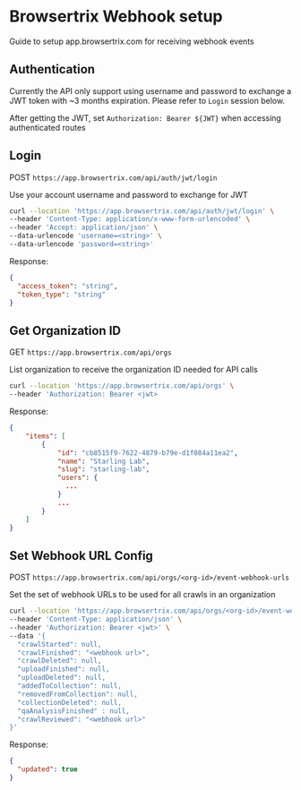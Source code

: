 # Browsertrix Webhook setup

Guide to setup app.browsertrix.com for receiving webhook events

## Authentication

Currently the API only support using username and password to exchange a JWT token with ~3 months expiration. Please refer to `Login` session below.

After getting the JWT, set `Authorization: Bearer ${JWT}` when accessing authenticated routes

## Login

POST `https://app.browsertrix.com/api/auth/jwt/login`

Use your account username and password to exchange for JWT

```bash
curl --location 'https://app.browsertrix.com/api/auth/jwt/login' \
--header 'Content-Type: application/x-www-form-urlencoded' \
--header 'Accept: application/json' \
--data-urlencode 'username=<string>' \
--data-urlencode 'password=<string>'
```

Response:

```json
{
  "access_token": "string",
  "token_type": "string"
}
```

## Get Organization ID

GET `https://app.browsertrix.com/api/orgs`

List organization to receive the organization ID needed for API calls

```bash
curl --location 'https://app.browsertrix.com/api/orgs' \
--header 'Authorization: Bearer <jwt>
```

Response:

```json
{
    "items": [
        {
            "id": "cb8515f9-7622-4879-b79e-d1f084a11ea2",
            "name": "Starling Lab",
            "slug": "starling-lab",
            "users": {
              ...
            }
            ...
        }
    ]
}
```

## Set Webhook URL Config

POST `https://app.browsertrix.com/api/orgs/<org-id>/event-webhook-urls`

Set the set of webhook URLs to be used for all crawls in an organization

```bash
curl --location 'https://app.browsertrix.com/api/orgs/<org-id>/event-webhook-urls' \
--header 'Content-Type: application/json' \
--header 'Authorization: Bearer <jwt>' \
--data '{
  "crawlStarted": null,
  "crawlFinished": "<webhook url>",
  "crawlDeleted": null,
  "uploadFinished": null,
  "uploadDeleted": null,
  "addedToCollection": null,
  "removedFromCollection": null,
  "collectionDeleted": null,
  "qaAnalysisFinished" : null,
  "crawlReviewed": "<webhook url>"
}'
```

Response:

```json
{
  "updated": true
}
```
